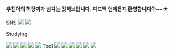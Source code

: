 
#### 우진이의 허당끼가 넘치는 깃허브입니다. 피드백 언제든지 환영합니다아~~★


SNS
 <img src="https://img.shields.io/badge/discord-5865F2?style=flat-square&logo=discord&logoColor=black"/>
 <img src="https://img.shields.io/badge/naver-03C75A?style=flat-square&logo=naver&logoColor=whitek\"/>

 
Studying


<img src="https://img.shields.io/badge/Java-007396?style=flat-square&logo=OpenJDK&logoColor=white"/>
<img src="https://img.shields.io/badge/springboot-6DB33F?style=flat-square&logo=springboot&logoColor=white"/>
<img src="https://img.shields.io/badge/springsecurity-6DB33F?style=flat-square&logo=springsecurity&logoColor=white"/>
<img src="https://img.shields.io/badge/mysql-4479A1?style=flat-square&logo=mysql&logoColor=white"/>
<img src="https://img.shields.io/badge/javascript-F7DF1E?style=flat-square&logo=javascript&logoColor=white"/>
Tool 


<img src="https://img.shields.io/badge/intellij-000000?style=flat-square&logo=intellijidea&logoColor=white"/>
<img src="https://img.shields.io/badge/eclipseide-2C2255?style=flat-square&logo=eclipseide&logoColor=white"/>
<img src="https://img.shields.io/badge/slack-4A154B?style=flat-square&logo=slack&logoColor=white"/>
<img src="https://img.shields.io/badge/redis-DC382D?style=flat-square&logo=redis&logoColor=white"/>
<img src="https://img.shields.io/badge/mariadb-003545?style=flat-square&logo=mariadb&logoColor=black"/>
<img src="https://img.shields.io/badge/docker-2496ED?style=flat-square&logo=docker&logoColor=black"/>

